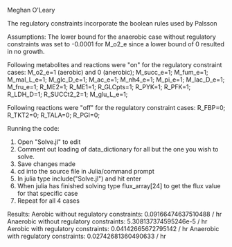 Meghan O'Leary

The regulatory constraints incorporate the boolean rules used by Palsson

Assumptions:
The lower bound for the anaerobic case without regulatory constraints was set to -0.0001 for M_o2_e since
a lower bound of 0 resulted in no growth.

Following metabolites and reactions were "on" for the regulatory constraint cases:
M_o2_e=1 (aerobic) and 0 (anerobic);
M_succ_e=1;
M_fum_e=1;
M_mal_L_e=1;
M_glc_D_e=1;
M_ac_e=1;
M_nh4_e=1;
M_pi_e=1;
M_lac_D_e=1;
M_fru_e=1;
R_ME2=1;
R_ME1=1;
R_GLCpts=1;
R_PYK=1;
R_PFK=1;
R_LDH_D=1;
R_SUCCt2_2=1;
M_glu_L_e=1;

Following reactions were "off" for the regulatory constraint cases:
R_FBP=0;
R_TKT2=0;
R_TALA=0;
R_PGI=0;

Running the code:
1. Open "Solve.jl" to edit
2. Comment out loading of data_dictionary for all but the one you wish to solve.
3. Save changes made
4. cd into the source file in Julia/command prompt
5. In julia type include("Solve.jl") and hit enter
6. When julia has finished solving type flux_array[24] to get the flux value for that specific case
7. Repeat for all 4 cases

Results:
Aerobic without regulatory constraints: 0.09166474637510488 / hr
Anaerobic without regulatory constraints: 5.308137374595246e-5 / hr
Aerobic with regulatory constraints: 0.04142665672795142 / hr
Anaerobic with regulatory constraints: 0.02742681360490633 / hr
